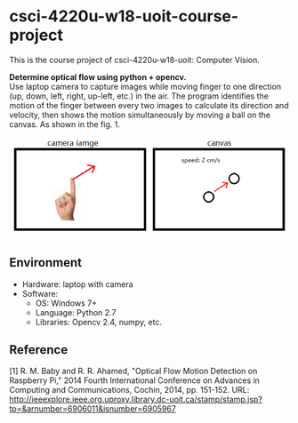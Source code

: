 # csci-4220u-w18-uoit-course-project
This is the course project of csci-4220u-w18-uoit: Computer Vision.

**Determine optical flow using python + opencv.**  
Use laptop camera to capture images while moving finger to one direction (up, down, left, right, up-left, etc.) in the air. The program identifies the motion of the finger between every two images to calculate its direction and velocity, then shows the motion simultaneously by moving a ball on the canvas. As shown in the fig. 1.  

![image](https://github.com/TaylorGy/csci-4220u-w18-uoit-course-project/blob/master/schematic_diagram.png)  

## Environment  
- Hardware: laptop with camera  
- Software:  
  - OS: Windows 7+  
  - Language: Python 2.7  
  - Libraries: Opencv 2.4, numpy, etc.  

## Reference
[1] R. M. Baby and R. R. Ahamed, "Optical Flow Motion Detection on Raspberry Pi," 2014 Fourth International Conference on Advances in Computing and Communications, Cochin, 2014, pp. 151-152.
    URL: http://ieeexplore.ieee.org.uproxy.library.dc-uoit.ca/stamp/stamp.jsp?tp=&arnumber=6906011&isnumber=6905967
